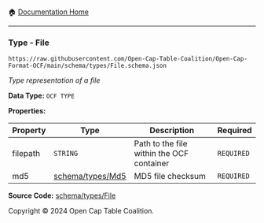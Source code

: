 :house: [Documentation Home](../../../README.md)

---

### Type - File

`https://raw.githubusercontent.com/Open-Cap-Table-Coalition/Open-Cap-Format-OCF/main/schema/types/File.schema.json`

_Type representation of a file_

**Data Type:** `OCF TYPE`

**Properties:**

| Property | Type                         | Description                               | Required   |
| -------- | ---------------------------- | ----------------------------------------- | ---------- |
| filepath | `STRING`                     | Path to the file within the OCF container | `REQUIRED` |
| md5      | [schema/types/Md5](./Md5.md) | MD5 file checksum                         | `REQUIRED` |

**Source Code:** [schema/types/File](../../../../schema/types/File.schema.json)

Copyright © 2024 Open Cap Table Coalition.
